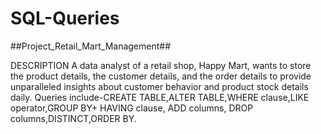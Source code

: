 # SQL-Queries

##Project_Retail_Mart_Management##

DESCRIPTION
A data analyst of a retail shop, Happy Mart, wants to store the product details, the customer details, and the order details to provide unparalleled insights about 
customer behavior and product stock details daily.
Queries include-CREATE TABLE,ALTER TABLE,WHERE clause,LIKE operator,GROUP BY+ HAVING clause, ADD columns, DROP columns,DISTINCT,ORDER BY.
